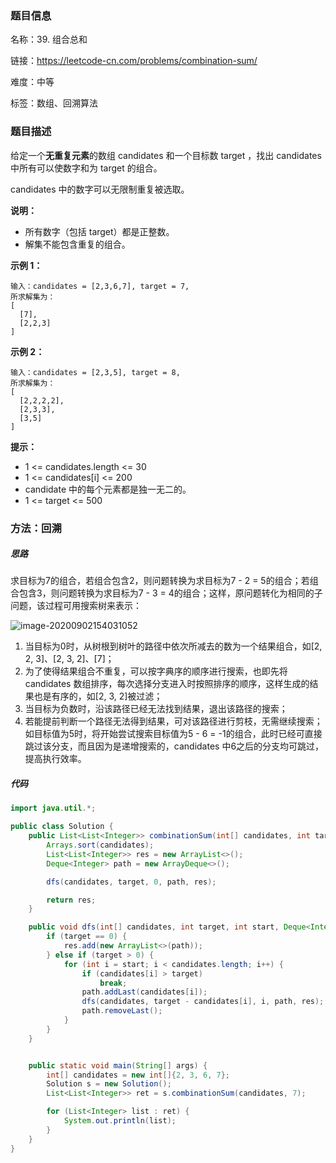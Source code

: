 ### 题目信息

名称：39. 组合总和

链接：https://leetcode-cn.com/problems/combination-sum/

难度：中等

标签：数组、回溯算法

### 题目描述

给定一个**无重复元素**的数组 candidates 和一个目标数 target ，找出 candidates 中所有可以使数字和为 target 的组合。

candidates 中的数字可以无限制重复被选取。

**说明：**

- 所有数字（包括 target）都是正整数。
- 解集不能包含重复的组合。 

**示例 1：**

```
输入：candidates = [2,3,6,7], target = 7,
所求解集为：
[
  [7],
  [2,2,3]
]
```

**示例 2：**

```
输入：candidates = [2,3,5], target = 8,
所求解集为：
[
  [2,2,2,2],
  [2,3,3],
  [3,5]
]
```

**提示：**

- 1 <= candidates.length <= 30
- 1 <= candidates[i] <= 200
- candidate 中的每个元素都是独一无二的。
- 1 <= target <= 500

### 方法：回溯

##### 思路

求目标为7的组合，若组合包含2，则问题转换为求目标为7 - 2 = 5的组合；若组合包含3，则问题转换为求目标为7 - 3 = 4的组合；这样，原问题转化为相同的子问题，该过程可用搜索树来表示：

![image-20200902154031052](https://whileskies-pic.oss-cn-beijing.aliyuncs.com/20200902154038.png)

1. 当目标为0时，从树根到树叶的路径中依次所减去的数为一个结果组合，如[2, 2, 3]、[2, 3, 2]、[7]；
2. 为了使得结果组合不重复，可以按字典序的顺序进行搜索，也即先将candidates 数组排序，每次选择分支进入时按照排序的顺序，这样生成的结果也是有序的，如[2, 3, 2]被过滤；
3. 当目标为负数时，沿该路径已经无法找到结果，退出该路径的搜索；
4. 若能提前判断一个路径无法得到结果，可对该路径进行剪枝，无需继续搜索；如目标值为5时，将开始尝试搜索目标值为5 - 6 = -1的组合，此时已经可直接跳过该分支，而且因为是递增搜索的，candidates 中6之后的分支均可跳过，提高执行效率。

##### 代码

```java
import java.util.*;

public class Solution {
    public List<List<Integer>> combinationSum(int[] candidates, int target) {
        Arrays.sort(candidates);
        List<List<Integer>> res = new ArrayList<>();
        Deque<Integer> path = new ArrayDeque<>();

        dfs(candidates, target, 0, path, res);

        return res;
    }

    public void dfs(int[] candidates, int target, int start, Deque<Integer> path, List<List<Integer>> res) {
        if (target == 0) {
            res.add(new ArrayList<>(path));
        } else if (target > 0) {
            for (int i = start; i < candidates.length; i++) {
                if (candidates[i] > target)
                    break;
                path.addLast(candidates[i]);
                dfs(candidates, target - candidates[i], i, path, res);
                path.removeLast();
            }
        }
    }


    public static void main(String[] args) {
        int[] candidates = new int[]{2, 3, 6, 7};
        Solution s = new Solution();
        List<List<Integer>> ret = s.combinationSum(candidates, 7);

        for (List<Integer> list : ret) {
            System.out.println(list);
        }
    }
}
```